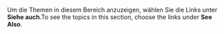 <span data-ttu-id="17c31-101">Um die Themen in diesem Bereich anzuzeigen, wählen Sie die Links unter **Siehe auch**.</span><span class="sxs-lookup"><span data-stu-id="17c31-101">To see the topics in this section, choose the links under **See Also**.</span></span>